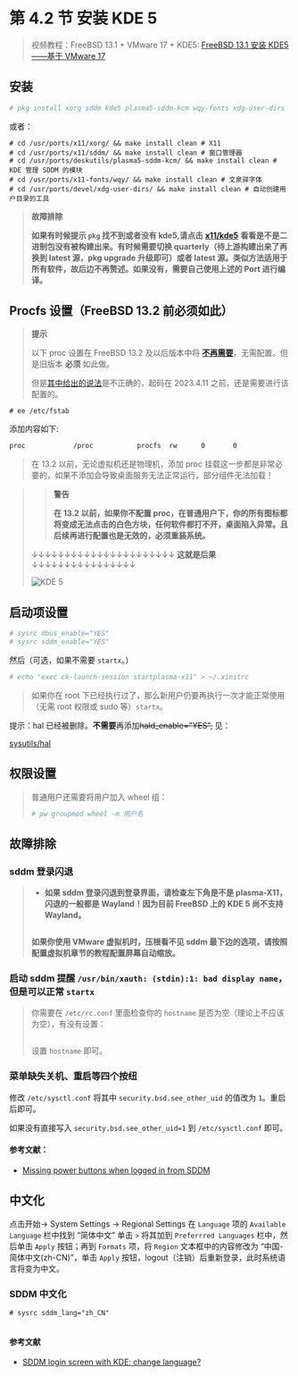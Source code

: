 # 第 4.2 节 安装 KDE 5

> 视频教程：FreeBSD 13.1 + VMware 17 + KDE5: [FreeBSD 13.1 安装 KDE5——基于 VMware 17](https://www.bilibili.com/video/BV1UR4y1U71T/)

## 安装

```sh
# pkg install xorg sddm kde5 plasma5-sddm-kcm wqy-fonts xdg-user-dirs
```

或者：

```
# cd /usr/ports/x11/xorg/ && make install clean # X11
# cd /usr/ports/x11/sddm/ && make install clean # 窗口管理器
# cd /usr/ports/deskutils/plasma5-sddm-kcm/ && make install clean # KDE 管理 SDDM 的模块
# cd /usr/ports/x11-fonts/wqy/ && make install clean # 文泉驿字体
# cd /usr/ports/devel/xdg-user-dirs/ && make install clean # 自动创建用户目录的工具
```


> **故障排除**
>
> **如果有时候提示 `pkg` 找不到或者没有 kde5,请点击** [**x11/kde5**](https://www.freshports.org/x11/kde5) **看看是不是二进制包没有被构建出来。有时候需要切换 quarterly（待上游构建出来了再换到 latest 源，pkg upgrade 升级即可）或者 latest 源。类似方法适用于所有软件，故后边不再赘述。如果没有，需要自己使用上述的 Port 进行编译。**



## Procfs 设置（FreeBSD 13.2 前必须如此）

> **提示**
>
> 以下 proc 设置在 FreeBSD 13.2 及以后版本中将 **[不再需要](https://reviews.freebsd.org/R9:60af3bb18c6a0b7c3082e69d0bfb1d5f809e342b)**，无需配置。但是旧版本 **必须** 如此做。
>
> 但是[其中给出的说法](https://bugs.freebsd.org/bugzilla/show_bug.cgi?id=269621)是不正确的，起码在 2023.4.11 之前，还是需要进行该配置的。

```sb
# ee /etc/fstab
```

添加内容如下:

```sh
proc            /proc           procfs  rw      0       0
```

> 在 13.2 以前，无论虚拟机还是物理机，添加 proc 挂载这一步都是非常必要的，如果不添加会导致桌面服务无法正常运行，部分组件无法加载！

> > **警告**
> >
> > **在 13.2 以前，如果你不配置 proc，在普通用户下，你的所有图标都将变成无法点击的白色方块，任何软件都打不开，桌面陷入异常。且后续再进行配置也是无效的，必须重装系统。**
>
> ↓↓↓↓↓↓↓↓↓↓↓↓↓↓↓↓↓↓↓↓↓↓ **这就是后果** ↓↓↓↓↓↓↓↓↓↓↓↓↓↓↓↓
>
>  ![KDE 5](../.gitbook/assets/witekde.png)

## 启动项设置

```sh
# sysrc dbus_enable="YES"
# sysrc sddm_enable="YES"
```

然后（可选，如果不需要 `startx`。）

```sh
# echo "exec ck-launch-session startplasma-x11" > ~/.xinitrc
```

> 如果你在 root 下已经执行过了，那么新用户仍要再执行一次才能正常使用（无需 root 权限或 sudo 等）`startx`。

提示：hal 已经被删除。**不需要**再添加~~hald_enable="YES",~~ 见：

[sysutils/hal](https://www.freshports.org/sysutils/hal)

## 权限设置

> 普通用户还需要将用户加入 wheel 组：
>
> ```sh
> # pw groupmod wheel -m 用户名
> ```

## 故障排除

### sddm 登录闪退

> - **如果 sddm 登录闪退到登录界面，请检查左下角是不是 plasma-X11，闪退的一般都是 Wayland！因为目前 FreeBSD 上的 KDE 5 尚不支持 Wayland。**
>
> <img src="../.gitbook/assets/Wayland.png" alt="" data-size="original"><img src="../.gitbook/assets/x11.png" alt="" data-size="original">
>
> **如果你使用 VMware 虚拟机时，压根看不见 sddm 最下边的选项，请按照配置虚拟机章节的教程配置屏幕自动缩放。**


### 启动 sddm 提醒 `/usr/bin/xauth: (stdin):1: bad display name`，但是可以正常 `startx`

> 你需要在 `/etc/rc.conf` 里面检查你的 `hostname` 是否为空（理论上不应该为空），有没有设置：
>
> <img src="../.gitbook/assets/errornohostname.png" alt="" data-size="original">
>
> 设置 `hostname` 即可。

### 菜单缺失关机、重启等四个按纽


修改 `/etc/sysctl.conf` 将其中 `security.bsd.see_other_uid` 的值改为 `1`。重启后即可。

如果没有直接写入 `security.bsd.see_other_uid=1` 到 `/etc/sysctl.conf` 即可。


#### 参考文献：

- [Missing power buttons when logged in from SDDM](https://forums.freebsd.org/threads/missing-power-buttons-when-logged-in-from-sddm.88231/)

## 中文化

点击开始-> System Settings -> Regional Settings 在 `Language` 项的 `Available Language` 栏中找到 “简体中文” 单击 `>` 将其加到 `Preferrred Languages` 栏中，然后单击 `Apply` 按钮；再到 `Formats` 项，将 `Region` 文本框中的内容修改为 “中国-简体中文(zh-CN)”，单击 `Apply` 按钮，logout（注销）后重新登录，此时系统语言将变为中文。


### SDDM 中文化


```
# sysrc sddm_lang="zh_CN"
```

<img src="../.gitbook/assets/sddmcn.png" alt="" data-size="original">

#### 参考文献

- [SDDM login screen with KDE: change language?](https://forums.freebsd.org/threads/sddm-login-screen-with-kde-change-language.80535/)
